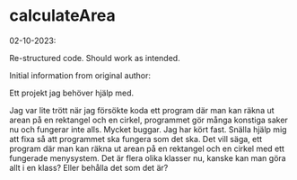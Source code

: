 # calculateArea

02-10-2023:

Re-structured code. Should work as intended.


Initial information from original author:

Ett projekt jag behöver hjälp med.

Jag var lite trött när jag försökte koda ett program där man kan räkna ut arean på en rektangel och en cirkel, programmet gör många konstiga saker nu
och fungerar inte alls. Mycket buggar. Jag har kört fast.
Snälla hjälp mig att fixa så att programmet ska fungera som det ska.
Det vill säga, ett program där man kan räkna ut arean på en rektangel och en cirkel med ett fungerade menysystem. Det är flera olika klasser nu,
kanske kan man göra allt i en klass? Eller behålla det som det är?
